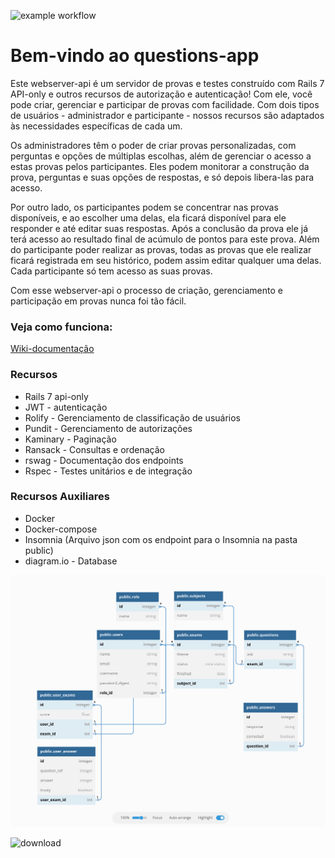 ![example workflow](https://github.com/wlosantos/questions-app/actions/workflows/rubyonrails.yml/badge.svg)
# Bem-vindo ao questions-app

Este webserver-api é um servidor de provas e testes construído com Rails 7 API-only e outros recursos de autorização e autenticação! Com ele, você pode criar, gerenciar e participar de provas com facilidade. Com dois tipos de usuários - administrador e participante - nossos recursos são adaptados às necessidades específicas de cada um. 

Os administradores têm o poder de criar provas personalizadas, com perguntas e opções de múltiplas escolhas, além de gerenciar o acesso a estas provas pelos participantes. Eles podem monitorar a construção da prova, perguntas e suas opções de respostas, e só depois libera-las para acesso.

Por outro lado, os participantes podem se concentrar nas provas disponíveis, e ao escolher uma delas, ela ficará disponível para ele responder e até editar suas respostas. Após a conclusão da prova ele já terá acesso ao resultado final de acúmulo de pontos para este prova. Além do participante poder realizar as provas, todas as provas que ele realizar ficará registrada em seu histórico, podem assim editar qualquer uma delas. Cada participante só tem acesso as suas provas.

Com esse webserver-api o processo de criação, gerenciamento e participação em provas nunca foi tão fácil.

### Veja como funciona:
[Wiki-documentação](https://github.com/wlosantos/questions-app/wiki)

### Recursos
* Rails 7 api-only
* JWT - autenticação
* Rolify - Gerenciamento de classificação de usuários
* Pundit - Gerenciamento de autorizações
* Kaminary - Paginação
* Ransack - Consultas e ordenação
* rswag - Documentação dos endpoints
* Rspec - Testes unitários e de integração

### Recursos Auxiliares
* Docker
* Docker-compose
* Insomnia (Arquivo json com os endpoint para o Insomnia na pasta public)
* diagram.io - Database

<img src="https://github.com/wlosantos/questions-app/blob/develop/public/fractal_dbase.png" width="650" />


![download](https://img.shields.io/github/downloads/wlosantos/questions-app/total)
